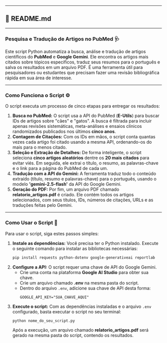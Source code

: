 -----

## 📄 README.md

-----

### Pesquisa e Tradução de Artigos no PubMed 🩺

Este script Python automatiza a busca, análise e tradução de artigos científicos do **PubMed** e **Google Gemini**. Ele encontra os artigos mais citados sobre tópicos específicos, traduz seus resumos para o português e salva os resultados em um arquivo PDF. É uma ferramenta útil para pesquisadores ou estudantes que precisam fazer uma revisão bibliográfica rápida em sua área de interesse.

-----

### Como Funciona o Script ⚙️

O script executa um processo de cinco etapas para entregar os resultados:

1.  **Busca no PubMed:** O script usa a API do PubMed (**E-Utils**) para buscar IDs de artigos sobre "cães" e "gatos". A busca é filtrada para incluir apenas revisões sistemáticas, meta-análises e ensaios clínicos randomizados publicados nos últimos **cinco anos**.
2.  **Contagem de Citações:** Com os IDs em mãos, o script conta quantas vezes cada artigo foi citado usando a mesma API, ordenando-os do mais para o menos citado.
3.  **Seleção e Extração de Detalhes:** De forma inteligente, o script seleciona **cinco artigos aleatórios** dentre os **20 mais citados** para evitar viés. Em seguida, ele extrai o título, o resumo, as palavras-chave e o link para a página do PubMed de cada um.
4.  **Tradução com a API do Gemini:** A ferramenta traduz todo o conteúdo extraído (título, resumo e palavras-chave) para o português, usando o modelo **'gemini-2.5-flash'** da API do Google Gemini.
5.  **Geração do PDF:** Por fim, um arquivo PDF chamado **relatorio\_artigos.pdf** é criado. Ele contém todos os artigos selecionados, com seus títulos, IDs, números de citações, URLs e as traduções feitas pelo Gemini.

-----

### Como Usar o Script 🚀

Para usar o script, siga estes passos simples:

1.  **Instale as dependências:** Você precisa ter o Python instalado. Execute o seguinte comando para instalar as bibliotecas necessárias:
    ```bash
    pip install requests python-dotenv google-generativeai reportlab
    ```
2.  **Configure a API:** O script requer uma chave de API do Google Gemini.
      * Crie uma conta na plataforma **Google AI Studio** para obter sua chave.
      * Crie um arquivo chamado **.env** na mesma pasta do script.
      * Dentro do arquivo `.env`, adicione sua chave de API desta forma:
        ```env
        GOOGLE_API_KEY="SUA_CHAVE_AQUI"
        ```
3.  **Execute o script:** Com as dependências instaladas e o arquivo `.env` configurado, basta executar o script no seu terminal:
    ```bash
    python nome_do_seu_script.py
    ```
    Após a execução, um arquivo chamado **relatorio\_artigos.pdf** será gerado na mesma pasta do script, contendo os resultados.